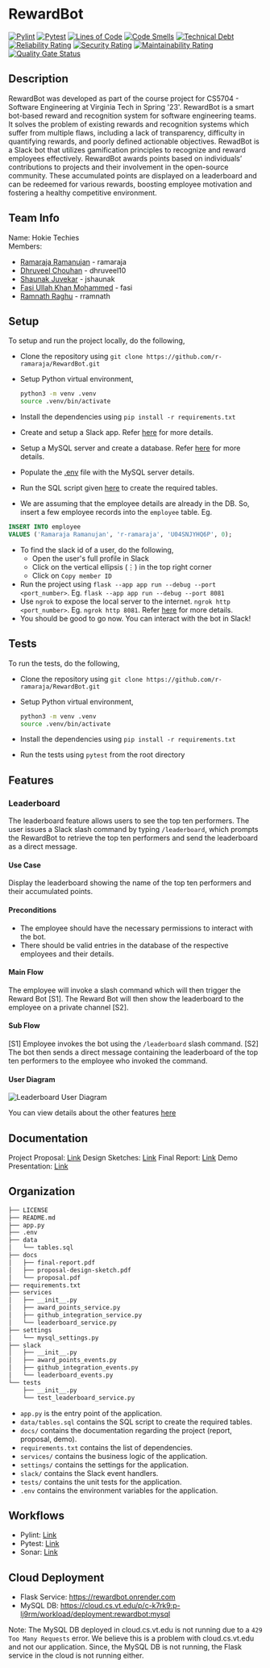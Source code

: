 # RewardBot

[![Pylint](https://github.com/r-ramaraja/RewardBot/actions/workflows/pylint.yml/badge.svg)](https://github.com/r-ramaraja/RewardBot/actions/workflows/pylint.yml)
[![Pytest](https://github.com/r-ramaraja/RewardBot/actions/workflows/pytest.yml/badge.svg)](https://github.com/r-ramaraja/RewardBot/actions/workflows/pytest.yml)
[![Lines of Code](https://sonarcloud.io/api/project_badges/measure?project=r-ramaraja_RewardBot&metric=ncloc)](https://sonarcloud.io/summary/new_code?id=r-ramaraja_RewardBot)
[![Code Smells](https://sonarcloud.io/api/project_badges/measure?project=r-ramaraja_RewardBot&metric=code_smells)](https://sonarcloud.io/summary/new_code?id=r-ramaraja_RewardBot)
[![Technical Debt](https://sonarcloud.io/api/project_badges/measure?project=r-ramaraja_RewardBot&metric=sqale_index)](https://sonarcloud.io/summary/new_code?id=r-ramaraja_RewardBot)
[![Reliability Rating](https://sonarcloud.io/api/project_badges/measure?project=r-ramaraja_RewardBot&metric=reliability_rating)](https://sonarcloud.io/summary/new_code?id=r-ramaraja_RewardBot)
[![Security Rating](https://sonarcloud.io/api/project_badges/measure?project=r-ramaraja_RewardBot&metric=security_rating)](https://sonarcloud.io/summary/new_code?id=r-ramaraja_RewardBot)
[![Maintainability Rating](https://sonarcloud.io/api/project_badges/measure?project=r-ramaraja_RewardBot&metric=sqale_rating)](https://sonarcloud.io/summary/new_code?id=r-ramaraja_RewardBot)
[![Quality Gate Status](https://sonarcloud.io/api/project_badges/measure?project=r-ramaraja_RewardBot&metric=alert_status)](https://sonarcloud.io/summary/new_code?id=r-ramaraja_RewardBot)

## Description

RewardBot was developed as part of the course project  for CS5704 - Software Engineering at Virginia Tech in Spring '23'. RewardBot is a smart bot-based reward and recognition system for software engineering teams. It solves the problem of existing rewards and recognition systems which suffer from multiple flaws, including a lack of transparency, difficulty in quantifying rewards, and poorly defined actionable objectives. RewadBot is a Slack bot that utilizes gamification principles to recognize and reward employees effectively. RewardBot awards points based on individuals’ contributions to projects and their involvement in the open-source community. These accumulated points are displayed on a leaderboard and can be redeemed for various rewards, boosting employee motivation and fostering a healthy competitive environment.

## Team Info

Name: Hokie Techies  
Members:

- [Ramaraja Ramanujan](https://github.com/r-ramaraja) - ramaraja
- [Dhruveel Chouhan](https://github.com/dhruveel10) - dhruveel10
- [Shaunak Juvekar](https://github.com/shaunakjuvekar) - jshaunak
- [Fasi Ullah Khan Mohammed](https://github.com/fasikhan03) - fasi
- [Ramnath Raghu](https://github.com/rramnath-vt) - rramnath

## Setup

To setup and run the project locally, do the following,

- Clone the repository using `git clone https://github.com/r-ramaraja/RewardBot.git`
- Setup Python virtual environment,
  
    ```bash
    python3 -m venv .venv
    source .venv/bin/activate
    ```

- Install the dependencies using `pip install -r requirements.txt`
- Create and setup a Slack app. Refer [here](https://github.com/r-ramaraja/RewardBot/wiki/Slack-App-Setup) for more details.
- Setup a MySQL server and create a database. Refer [here](https://dev.mysql.com/doc/mysql-getting-started/en/) for more details.
- Populate the [.env](.env) file with the MySQL server details.
- Run the SQL script given [here](data/tables.sql) to create the required tables.
- We are assuming that the employee details are already in the DB. So, insert a few employee records into the `employee` table. Eg.
  
```sql
INSERT INTO employee 
VALUES ('Ramaraja Ramanujan', 'r-ramaraja', 'U04SNJYHQ6P', 0);
```

- To find the slack id of a user, do the following,
  - Open the user's full profile in Slack
  - Click on the vertical ellipsis (⋮) in the top right corner
  - Click on `Copy member ID`
- Run the project using `flask --app app run --debug --port <port_number>`. Eg. `flask --app app run --debug --port 8081`
- Use `ngrok` to expose the local server to the internet. `ngrok http <port_number>`. Eg. `ngrok http 8081`. Refer [here](https://ngrok.com/docs#getting-started-expose) for more details.
- You should be good to go now. You can interact with the bot in Slack!

## Tests

To run the tests, do the following,

- Clone the repository using `git clone https://github.com/r-ramaraja/RewardBot.git`
- Setup Python virtual environment,
  
    ```bash
    python3 -m venv .venv
    source .venv/bin/activate
    ```

- Install the dependencies using `pip install -r requirements.txt`
- Run the tests using `pytest` from the root directory

## Features

### Leaderboard

The leaderboard feature allows users to see the top ten performers. The user issues a Slack slash command by typing `/leaderboard`, which prompts the RewardBot to retrieve the top ten performers and send the leaderboard as a direct message.

#### Use Case

Display the leaderboard showing the name of the top ten performers and their accumulated points.

#### Preconditions

- The employee should have the necessary permissions to interact with the bot.
- There should be valid entries in the database of the respective employees and their details.

#### Main Flow

The employee will invoke a slash command which will then trigger the Reward Bot [S1]. The Reward Bot will then show the leaderboard to the employee on a private channel [S2].

#### Sub Flow

[S1] Employee invokes the bot using the `/leaderboard` slash command.
[S2] The bot then sends a direct message containing the leaderboard of the top ten performers to the employee who invoked the command.

#### User Diagram

![Leaderboard User Diagram](https://drive.google.com/uc?id=1ca0ftlt0QLbxDLF-p23SiYqBsLNsh3-4)

You can view details about the other features [here](https://github.com/r-ramaraja/RewardBot/wiki/Features)

## Documentation

Project Proposal: [Link](docs/proposal.pdf)
Design Sketches: [Link](docs/design_sketches.pdf)
Final Report: [Link](docs/final_report.pdf)
Demo Presentation: [Link](docs/demo.pdf)

## Organization

```bash
├── LICENSE
├── README.md
├── app.py
├── .env
├── data
│   └── tables.sql
├── docs
│   ├── final-report.pdf
│   ├── proposal-design-sketch.pdf
│   └── proposal.pdf
├── requirements.txt
├── services
│   ├── __init__.py
│   ├── award_points_service.py
│   ├── github_integration_service.py
│   └── leaderboard_service.py
├── settings
│   └── mysql_settings.py
├── slack
│   ├── __init__.py
│   ├── award_points_events.py
│   ├── github_integration_events.py
│   └── leaderboard_events.py
└── tests
    ├── __init__.py
    └── test_leaderboard_service.py
```

- `app.py` is the entry point of the application.
- `data/tables.sql` contains the SQL script to create the required tables.
- `docs/` contains the documentation regarding the project (report, proposal, demo).
- `requirements.txt` contains the list of dependencies.
- `services/` contains the business logic of the application.
- `settings/` contains the settings for the application.
- `slack/` contains the Slack event handlers.
- `tests/` contains the unit tests for the application.
- `.env` contains the environment variables for the application.

## Workflows

- Pylint: [Link](https://github.com/r-ramaraja/RewardBot/actions/workflows/pylint.yml)
- Pytest: [Link](https://github.com/r-ramaraja/RewardBot/actions/workflows/pytest.yml)
- Sonar: [Link](https://sonarcloud.io/dashboard?id=r-ramaraja_RewardBot)

## Cloud Deployment

- Flask Service: https://rewardbot.onrender.com
- MySQL DB: https://cloud.cs.vt.edu/p/c-k7rk9:p-lj9rm/workload/deployment:rewardbot:mysql

Note: The MySQL DB deployed in cloud.cs.vt.edu is not running due to a `429 Too Many Requests` error. We believe this is a problem with cloud.cs.vt.edu and not our application. Since, the MySQL DB is not running, the Flask service in the cloud is not running either.
